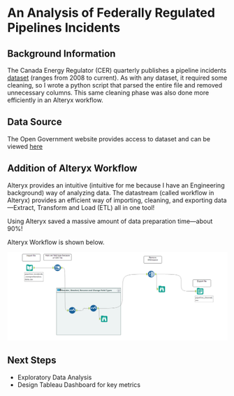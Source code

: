 # An Analysis of Federally Regulated Pipelines Incidents


## Background Information
The Canada Energy Regulator (CER) quarterly publishes a pipeline incidents [dataset](https://open.canada.ca/data/en/dataset/7dffedc4-23fa-440c-a36d-adf5a6cc09f1) (ranges from 2008 to current). As with any dataset, it required some cleaning, so I wrote a python script that parsed the entire file and removed unnecessary columns. This same cleaning phase was also done more efficiently in an Alteryx workflow. 


## Data Source
The Open Government website provides access to dataset and can be viewed [here](https://open.canada.ca/data/en/dataset/7dffedc4-23fa-440c-a36d-adf5a6cc09f1)


## Addition of Alteryx Workflow
Alteryx provides an intuitive (intuitive for me because I have an Engineering background) way of analyzing data. The datastream (called workflow in Alteryx) provides an efficient way of importing, cleaning, and exporting data—Extract, Transform and Load (ETL) all in one tool! 

Using Alteryx saved a massive amount of data preparation time—about 90%! 

Alteryx Workflow is shown below.

![Workflow](https://github.com/gregwhyte3/pipeline_transportation_occurrences/blob/master/Alteryx%20Workflow/alteryx_pipeline.PNG)


## Next Steps
* Exploratory Data Analysis
* Design Tableau Dashboard for key metrics



